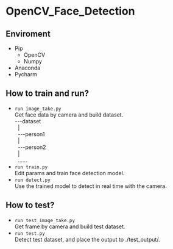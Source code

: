 # OpenCV_Face_Detection
## Enviroment  
- Pip  
  - OpenCV
  - Numpy
- Anaconda
- Pycharm

## How to train and run?  
- `run image_take.py`  
    Get face data by camera and build dataset.  
---dataset  
&nbsp;&nbsp;|  
&nbsp;&nbsp;---person1  
&nbsp;&nbsp;|  
&nbsp;&nbsp;---person2  
&nbsp;&nbsp;|  
&nbsp;&nbsp;......  
- `run train.py`  
    Edit params and train face detection model.  
- `run detect.py`  
    Use the trained model to detect in real time with the camera.
## How to test?  
- `run test_image_take.py`  
    Get frame by camera and build test dataset.  
- `run test.py`  
    Detect test dataset, and place the output to ./test_output/.  
